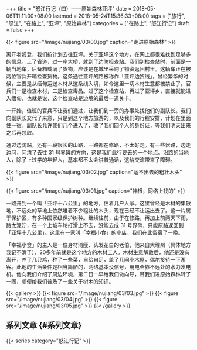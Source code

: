 +++
title = "怒江行记（四）——原始森林亚坪"
date = 2018-05-06T11:11:00+08:00
lastmod = 2018-05-24T15:36:33+08:00
tags = ["旅行", "怒江", "在路上", "亚坪", "原始森林"]
categories = ["在路上", "怒江行记"]
draft = false
+++

{{< figure src="/image/nujiang/03/00.jpg" caption="走进原始森林" >}}

离开老姆登，我们按计划去往亚坪。关于亚坪这个地方，在网上都很难找到足够多的信息。上了省道，过一座大桥，就到了边防检查站。我们到检查站时，前面是一辆当地车，后备箱载满了货物，应该是在城里采购了物资返回村里。这辆车正在被两位官兵开箱检查货物。这条通往亚坪的路被称作「亚坪边贸线」，曾经繁华的时候，主要是从缅甸运送木材从这条线入境，如今这里一切木材生意都被禁止了。官兵们一是检查木材，二是检查毒品。过了这个检查站，再过了亚坪乡，直接就能进入缅甸，也就是说，这个检查站是边境的最后一道关卡。

<!--more-->

一开始，值班的官兵不让我们通过，让我们到一旁的办事处找他们的副队长。我们向副队长交代了来意，只是到这个地方旅游的，以及我们的行程安排，计划在里面住一宿。副队长允许我们几个进入了，收了我们四个人的身份证，等我们明天出来之后再领取。

通过边防站，还有一段很长的山路，一路都在修路，不太好走。有一些岔路，边走边问，问清了去往 31 号界碑的方向，这是我们此行要去的一个地点。沿路的当地人，除了上过学的年轻人，基本都不太会讲普通话，这给交流带来了障碍。

{{< figure src="/image/nujiang/03/02.jpg" caption="运不出去的粗壮木头" >}}

{{< figure src="/image/nujiang/03/01.jpg" caption="神根，网络上找的" >}}

一路开到一个叫「亚坪十八公里」的地方，住着几户人家。这里曾经是木材的集散地，不远处的草地上依然堆着不少粗壮的木头，现在已经不让运出去了。这一片属于保护区，有多种国家级保护树种。继续往前，由于在修路，再加上前两天下雨，路太泥泞，在一个上坡车轮打滑上不去，没能去成 31 号界碑，只能原路返回到「亚坪十八公里」。这里有一家叫「幸福小食」的小店，我们在此留宿了一晚。

「幸福小食」的主人是一位身材消瘦、头发花白的老伯，他来自大理州（具体地方我记不清了），20多年前就是这个地方的木材工人。木材生意解散后，他还是没有离开，养了几只鸡，种了一些菜，自给自足，盖了几间小木屋，偶尔接待一下游客。此地的生活条件是相当简陋的，网络基本没信号，用电全靠不远处的水力发电机。他向我们介绍了周边环境，第二日一早给我们做向导，带我们进原始森林转了一圈，顺便给我们普及了一些关于树木的知识。

{{< gallery >}}
  {{< figure src="/image/nujiang/03/03.jpg" >}}
  {{< figure src="/image/nujiang/03/04.jpg" >}}
  {{< figure src="/image/nujiang/03/05.jpg" >}}
{{< /gallery >}}


## 系列文章 {#系列文章}

{{< series category="怒江行记" >}}
